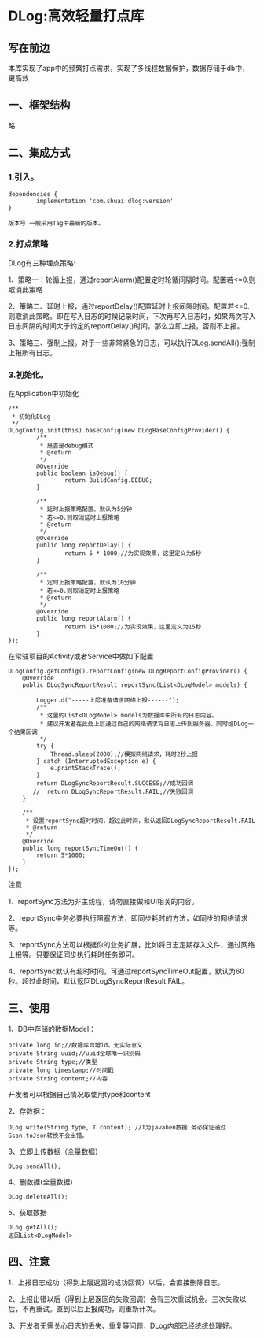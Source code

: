 # DLog:高效轻量打点库
## 写在前边


本库实现了app中的频繁打点需求，实现了多线程数据保护，数据存储于db中，更高效


## 一、框架结构

略


## 二、集成方式

### 1.引入。

```
dependencies {
        implementation 'com.shuai:dlog:version'
}

版本号 一般采用Tag中最新的版本。
```

### 2.打点策略
DLog有三种埋点策略:

1、策略一：轮循上报，通过reportAlarm()配置定时轮循间隔时间。配置若<=0.则取消此策略

2、策略二、延时上报，通过reportDelay()配置延时上报间隔时间。配置若<=0.则取消此策略。即在写入日志的时候记录时间，下次再写入日志时，如果两次写入日志间隔的时间大于约定的reportDelay()时间，那么立即上报，否则不上报。

3、策略三、强制上报。对于一些非常紧急的日志，可以执行DLog.sendAll();强制上报所有日志。



### 3.初始化。
在Application中初始化

```
/**
 * 初始化DLog
 */
DLogConfig.init(this).baseConfig(new DLogBaseConfigProvider() {
        /**
         * 是否是debug模式
         * @return
         */
        @Override
        public boolean isDebug() {
                return BuildConfig.DEBUG;
        }

        /**
         * 延时上报策略配置。默认为5分钟
         * 若<=0.则取消延时上报策略
         * @return
         */
        @Override
        public long reportDelay() {
                return 5 * 1000;//为实现效果，这里定义为5秒
        }

        /**
         * 定时上报策略配置，默认为10分钟
         * 若<=0.则取消定时上报策略
         * @return
         */
        @Override
        public long reportAlarm() {
                return 15*1000;//为实现效果，这里定义为15秒
        }
});
```

在常驻项目的Activity或者Service中做如下配置
```
DLogConfig.getConfig().reportConfig(new DLogReportConfigProvider() {
    @Override
    public DLogSyncReportResult reportSync(List<DLogModel> models) {

        Logger.d("-----上层准备请求网络上报------");
        /**
         * 这里的List<DLogModel> models为数据库中所有的日志内容。
         * 建议开发者在此处上层通过自己的网络请求将日志上传到服务器，同时给DLog一个结果回调
         */
        try {
            Thread.sleep(2000);//模拟网络请求，耗时2秒上报
        } catch (InterruptedException e) {
            e.printStackTrace();
        }
        return DLogSyncReportResult.SUCCESS;//成功回调
       //  return DLogSyncReportResult.FAIL;//失败回调
    }

    /**
     * 设置reportSync超时时间，超过此时间，默认返回DLogSyncReportResult.FAIL
     * @return
     */
    @Override
    public long reportSyncTimeOut() {
        return 5*1000;
    }
});
```
注意

1、reportSync方法为非主线程，请勿直接做和UI相关的内容。

2、reportSync中务必要执行阻塞方法，即同步耗时的方法，如同步的网络请求等。

3、reportSync方法可以根据你的业务扩展，比如将日志定期存入文件，通过网络上报等。只要保证同步执行耗时任务即可。

4、reportSync默认有超时时间，可通过reportSyncTimeOut配置，默认为60秒。超过此时间，默认返回DLogSyncReportResult.FAIL。

## 三、使用

1、DB中存储的数据Model：

```
private long id;//数据库自增id，无实际意义
private String uuid;//uuid全球唯一识别码
private String type;//类型
private long timestamp;//时间戳
private String content;//内容
```
开发者可以根据自己情况取使用type和content

2、存数据：
```
DLog.write(String type, T content); //T为javaben数据 务必保证通过Gson.toJson转换不会出错。
```
3、立即上传数据（全量数据）
```
DLog.sendAll();
```

4、删数据(全量数据)
```
DLog.deleteAll();
```
5、获取数据
```
DLog.getAll();
返回List<DLogModel>
```

## 四、注意


1、上报日志成功（得到上层返回的成功回调）以后，会直接删除日志。

2、上报出错以后（得到上层返回的失败回调）会有三次重试机会。三次失败以后，不再重试。直到以后上报成功，则重新计次。

3、开发者无需关心日志的丢失、重复等问题，DLog内部已经统统处理好。